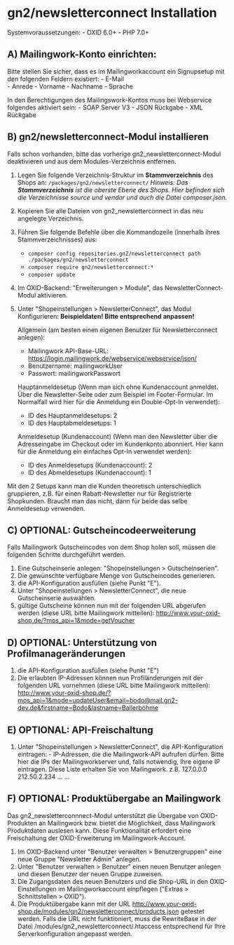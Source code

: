 # gn2/newsletterconnect Installation

Systemvoraussetzungen:
    - OXID 6.0+
    - PHP 7.0+

## A) Mailingwork-Konto einrichten:
Bitte stellen Sie sicher, dass es im Mailingworkaccount ein Signupsetup mit den folgenden Feldern existiert:
    - E-Mail	
    - Anrede
    - Vorname
    - Nachname
    - Sprache

In den Berechtigungen des Mailingswork-Kontos muss bei Webservice folgendes aktiviert sein:
    - SOAP Server V3
    - JSON Rückgabe
    - XML Rückgabe


## B) gn2/newsletterconnect-Modul installieren
Falls schon vorhanden, bitte das vorherige gn2_newsletterconnect-Modul deaktivieren und aus dem Modules-Verzeichnis entfernen.

1. Legen Sie folgende Verzeichnis-Struktur im **Stammverzeichnis** des Shops an:
   `/packages/gn2/newsletterconnect/`
   _Hinweis: Das **Stammverzeichnis** ist die oberste Ebene des Shops. Hier befinden sich die Verzeichnisse source und vendor und auch die Datei composer.json._

2. Kopieren Sie alle Dateien von gn2_newsletterconnect in das neu angelegte Verzeichnis.

3. Führen Sie folgende Befehle über die Kommandozeile (innerhalb ihres Stammverzeichnisses) aus:
   * `composer config repositories.gn2/newsletterconnect path ./packages/gn2/newsletterconnect`
   * `composer require gn2/newsletterconnect:*`
   * `composer update`

4. Im OXID-Backend: "Erweiterungen > Module", das NewsletterConnect-Modul aktivieren.

5. Unter "Shopeinstellungen > NewsletterConnect", das Modul Konfigurieren:
   **Beispieldaten! Bitte entsprechend anpassen!**

   Allgemein (am besten einen eigenen Benutzer für Newsletterconnect anlegen):

   - Mailingwork API-Base-URL: https://login.mailingwork.de/webservice/webservice/json/
   - Benutzername: mailingworkUser
   - Passwort:     mailingworkPasswort

   Hauptanmeldesetup (Wenn man sich ohne Kundenaccount anmeldet. Über die Newsletter-Seite oder zum Beispiel im Footer-Formular. Im Normalfall wird hier für die Anmeldung ein Double-Opt-In verwendet):

   - ID des Hauptanmeldesetups: 2
   - ID des Hauptabmeldesetups: 1

   Anmeldesetup (Kundenaccount) (Wenn man den Newsletter über die Adresseingabe im Checkout oder im Kundenkonto abonniert. Hier kann für die Anmeldung ein einfaches Opt-In verwendet werden):

   - ID des Anmeldesetups (Kundenaccount): 2
   - ID des Abmeldesetups (Kundenaccount): 1


Mit den 2 Setups kann man die Kunden theoretisch unterschiedlich gruppieren, z.B. für einen Rabatt-Newsletter nur für Registrierte Shopkunden. Braucht man das nicht, dann für beide das selbe Anmeldesetup verwenden.

## C) OPTIONAL: Gutscheincodeerweiterung
Falls Mailingwork Gutscheincodes von dem Shop holen soll, müssen die folgenden Schritte durchgeführt werden.

1. Eine Gutscheinserie anlegen: "Shopeinstellungen > Gutscheinserien".
2. Die gewünschte verfügbare Menge von Gutscheincodes generieren.
3. die API-Konfiguration ausfüllen (siehe Punkt "E").
4. Unter "Shopeinstellungen > NewsletterConnect", die neue Gutscheinserie auswählen.
5. gültige Gutscheine können nun mit der folgenden URL abgerufen werden (diese URL bitte Mailingwork mitteilen): 
http://www.your-oxid-shop.de/?mos_api=1&mode=getVoucher


## D) OPTIONAL: Unterstützung von Profilmanageränderungen
1. die API-Konfiguration ausfüllen (siehe Punkt "E")
2. Die erlaubten IP-Adressen können nun Profiländerungen mit der folgenden URL vornehmen (diese URL bitte Mailingwork mitteilen): http://www.your-oxid-shop.de/?mos_api=1&mode=updateUser&email=bodo@mail.gn2-dev.de&firstname=Bodo&lastname=Ballerböhme

## E) OPTIONAL: API-Freischaltung
1. Unter "Shopeinstellungen > NewsletterConnect", die API-Konfiguration eintragen:
       - IP-Adressen, die die Mailingwork-API aufrufen dürfen.
           Bitte hier die IPs der Mailingworkserver und, falls notwendig, Ihre eigene IP eintragen.
           Diese Liste erhalten Sie von Mailingwork.
            z.B. 127.0.0.0
                 212.50.2.234
                 ...
                 ...
                  
## F) OPTIONAL: Produktübergabe an Mailingwork
Das gn2_newsletterconnnect-Modul unterstützt die Übergabe von OXID-Produkten an Mailingwork bzw. bietet die Möglichkeit, dass Mailingwork Produktdaten auslesen kann. Diese Funktionalität erfordert eine Freischaltung der OXID-Erweiterung im Mailingwork-Account.

1. Im OXID-Backend unter "Benutzer verwalten > Benutzergruppen" eine neue Gruppe "Newsletter Admin" anlegen.
2. Unter "Benutzer verwalten > Benutzer" einen neuen Benutzer anlegen und diesen Benutzer der neuen Gruppe zuweisen.
3. Die Zugangsdaten des neuen Benutzers und die Shop-URL in den OXID-Einstellungen im Mailingworkaccount einpflegen ("Extras > Schnittstellen > OXID").
4. Die Produktübergabe kann mit der URL http://www.your-oxid-shop.de/modules/gn2/newsletterconnect/products.json getestet werden. Falls die URL nicht funktioniert, muss die RewriteBase in der Datei /modules/gn2_newsletterconnect/.htaccess entsprechend für Ihre Serverkonfiguration angepasst werden.
